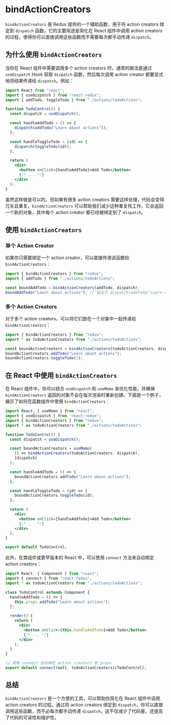 # bindActionCreators

`bindActionCreators` 是 Redux 提供的一个辅助函数，用于将 action creators 绑定到 `dispatch` 函数。它的主要用途是简化在 React 组件中调用 action creators 的过程，使得你可以直接调用这些函数而不需要每次都手动传递 `dispatch`。

## 为什么使用 `bindActionCreators`

当你在 React 组件中需要调用多个 action creators 时，通常的做法是通过 `useDispatch` Hook 获取 `dispatch` 函数，然后每次调用 action creator 都要显式地将结果传递给 `dispatch`。例如：

```jsx
import React from "react";
import { useDispatch } from "react-redux";
import { addTodo, toggleTodo } from "./actions/todoActions";

function TodoControl() {
  const dispatch = useDispatch();

  const handleAddTodo = () => {
    dispatch(addTodo("Learn about actions"));
  };

  const handleToggleTodo = (id) => {
    dispatch(toggleTodo(id));
  };

  return (
    <div>
      <button onClick={handleAddTodo}>Add Todo</button>
      {/* ... */}
    </div>
  );
}
```

虽然这样做是可以的，但如果有很多 action creators 需要这样处理，代码会变得冗长且重复。`bindActionCreators` 可以帮助我们减少这种重复性工作，它会返回一个新的对象，其中每个 action creator 都已经被绑定到了 `dispatch`。

## 使用 `bindActionCreators`

### 单个 Action Creator

如果你只需要绑定一个 action creator，可以直接传递该函数给 `bindActionCreators`：

```javascript
import { bindActionCreators } from "redux";
import { addTodo } from "./actions/todoActions";

const boundAddTodo = bindActionCreators(addTodo, dispatch);
boundAddTodo("Learn about actions"); // 相当于 dispatch(addTodo('Learn about actions'))
```

### 多个 Action Creators

对于多个 action creators，可以将它们放在一个对象中一起传递给 `bindActionCreators`：

```javascript
import { bindActionCreators } from "redux";
import * as todoActionCreators from "./actions/todoActions";

const boundActionCreators = bindActionCreators(todoActionCreators, dispatch);
boundActionCreators.addTodo("Learn about actions");
boundActionCreators.toggleTodo(1);
```

## 在 React 中使用 `bindActionCreators`

在 React 组件中，你可以结合 `useDispatch` 和 `useMemo` 来优化性能，并确保 `bindActionCreators` 返回的对象不会在每次渲染时重新创建。下面是一个例子，展示了如何在函数组件中使用 `bindActionCreators`：

```jsx
import React, { useMemo } from "react";
import { useDispatch } from "react-redux";
import { bindActionCreators } from "redux";
import * as todoActionCreators from "./actions/todoActions";

function TodoControl() {
  const dispatch = useDispatch();

  const boundActionCreators = useMemo(
    () => bindActionCreators(todoActionCreators, dispatch),
    [dispatch]
  );

  const handleAddTodo = () => {
    boundActionCreators.addTodo("Learn about actions");
  };

  const handleToggleTodo = (id) => {
    boundActionCreators.toggleTodo(id);
  };

  return (
    <div>
      <button onClick={handleAddTodo}>Add Todo</button>
      {/* ... */}
    </div>
  );
}

export default TodoControl;
```

此外，在类组件或更早版本的 React 中，可以使用 `connect` 方法来自动绑定 action creators：

```jsx
import React, { Component } from "react";
import { connect } from "react-redux";
import * as todoActionCreators from "./actions/todoActions";

class TodoControl extends Component {
  handleAddTodo = () => {
    this.props.addTodo("Learn about actions");
  };

  render() {
    return (
      <div>
        <button onClick={this.handleAddTodo}>Add Todo</button>
        {/* ... */}
      </div>
    );
  }
}

// 使用 connect 自动绑定 action creators 到 props
export default connect(null, todoActionCreators)(TodoControl);
```

## 总结

`bindActionCreators` 是一个方便的工具，可以帮助你简化在 React 组件中调用 action creators 的过程。通过将 action creators 绑定到 `dispatch`，你可以直接调用这些函数，而不必每次都手动传递 `dispatch`。这不仅减少了代码量，还提高了代码的可读性和维护性。
